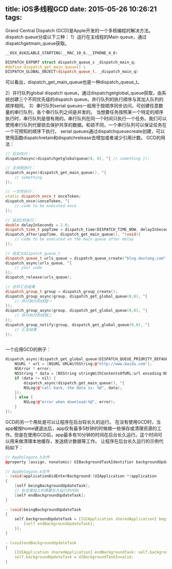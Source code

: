 title: iOS多线程GCD
date: 2015-05-26 10:26:21
tags:
---
Grand Central Dispatch (GCD)是Apple开发的一个多核编程的解决方法。
dispatch queue分成以下三种：
1）运行在主线程的Main queue，通过dispatchgetmain_queue获取。
```c++
__OSX_AVAILABLE_STARTING(__MAC_10_6,__IPHONE_4_0)

DISPATCH_EXPORT struct dispatch_queue_s _dispatch_main_q;
#define dispatch_get_main_queue() \
DISPATCH_GLOBAL_OBJECT(dispatch_queue_t, _dispatch_main_q)
```
可以看出，dispatch_get_main_queue也是一种dispatch_queue_t。

2）并行队列global dispatch queue，通过dispatchgetglobal_queue获取，由系统创建三个不同优先级的dispatch queue。并行队列的执行顺序与其加入队列的顺序相同。
3）串行队列serial queues一般用于按顺序同步访问，可创建任意数量的串行队列，各个串行队列之间是并发的。
当想要任务按照某一个特定的顺序执行时，串行队列是很有用的。串行队列在同一个时间只执行一个任务。我们可以使用串行队列代替锁去保护共享的数据。和锁不同，一个串行队列可以保证任务在一个可预知的顺序下执行。
serial queues通过dispatchqueuecreate创建，可以使用函数dispatchretain和dispatchrelease去增加或者减少引用计数。
GCD的用法： 
```c++
// 后台执行： 
dispatchasync(dispatchgetglobalqueue(0, 0), ^{ // something });

// 主线程执行：
dispatch_async(dispatch_get_main_queue(), ^{
	// something
});
    
// 一次性执行：
static dispatch_once_t onceToken;
dispatch_once(&onceToken, ^{
	// code to be executed once
});
    
// 延迟2秒执行：
double delayInSeconds = 2.0;
dispatch_time_t popTime = dispatch_time(DISPATCH_TIME_NOW, delayInSeconds * NSEC_PER_SEC);
dispatch_after(popTime, dispatch_get_main_queue(), ^(void){
	// code to be executed on the main queue after delay
});
    
// 自定义dispatch_queue_t
dispatch_queue_t urls_queue = dispatch_queue_create("blog.devtang.com", NULL);
dispatch_async(urls_queue, ^{  
	// your code 
});
dispatch_release(urls_queue);
    
// 合并汇总结果
dispatch_group_t group = dispatch_group_create();
dispatch_group_async(group, dispatch_get_global_queue(0,0), ^{
	// 并行执行的线程一
});
dispatch_group_async(group, dispatch_get_global_queue(0,0), ^{
	// 并行执行的线程二
});
dispatch_group_notify(group, dispatch_get_global_queue(0,0), ^{
	// 汇总结果
});
    
```
一个应用GCD的例子：
```c++
dispatch_async(dispatch_get_global_queue(DISPATCH_QUEUE_PRIORITY_DEFAULT, 0), ^{
	NSURL * url = [NSURL URLWithString:@"http://www.baidu.com"];
	NSError * error;
	NSString * data = [NSString stringWithContentsOfURL:url encoding:NSUTF8StringEncoding error:&error];
	if (data != nil) {
		dispatch_async(dispatch_get_main_queue(), ^{
		NSLog(@"call back, the data is: %@", data);
	});
	} else {
		NSLog(@"error when download:%@", error);
	}
});
```
GCD的另一个用处是可以让程序在后台较长久的运行。
在没有使用GCD时，当app被按home键退出后，app仅有最多5秒钟的时候做一些保存或清理资源的工作。但是在使用GCD后，app最多有10分钟的时间在后台长久运行。这个时间可以用来做清理本地缓存，发送统计数据等工作。
让程序在后台长久运行的示例代码如下：
```c++
// AppDelegate.h文件
@property (assign, nonatomic) UIBackgroundTaskIdentifier backgroundUpdateTask;
    
// AppDelegate.m文件
- (void)applicationDidEnterBackground:(UIApplication *)application
{
	[self beingBackgroundUpdateTask];
	// 在这里加上你需要长久运行的代码
	[self endBackgroundUpdateTask];
}
    
- (void)beingBackgroundUpdateTask
{
	self.backgroundUpdateTask = [[UIApplication sharedApplication] beginBackgroundTaskWithExpirationHandler:^{
		[self endBackgroundUpdateTask];
	}];
}
    
- (void)endBackgroundUpdateTask
{
	[[UIApplication sharedApplication] endBackgroundTask: self.backgroundUpdateTask];
	self.backgroundUpdateTask = UIBackgroundTaskInvalid;
}
```